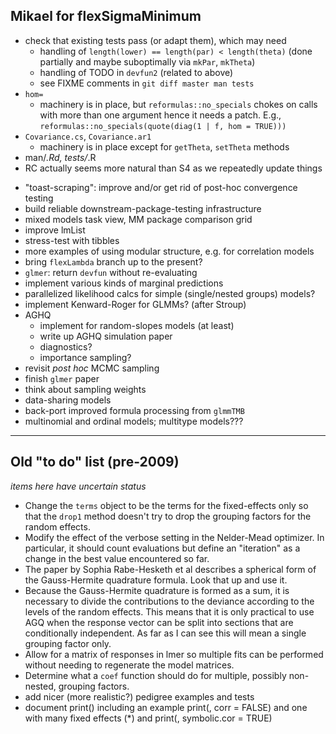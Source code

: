 ## Mikael for flexSigmaMinimum

* check that existing tests pass (or adapt them), which may need
  - handling of `length(lower) == length(par) < length(theta)`
    (done partially and maybe suboptimally via `mkPar`, `mkTheta`)
  - handling of TODO in `devfun2` (related to above)
  - see FIXME comments in `git diff master man tests`
* `hom=`
  - machinery is in place, but `reformulas::no_specials` chokes on calls
    with more than one argument hence it needs a patch.  E.g.,
	`reformulas::no_specials(quote(diag(1 | f, hom = TRUE)))`
* `Covariance.cs`, `Covariance.ar1`
  - machinery is in place except for `getTheta`, `setTheta` methods
* man/*.Rd, tests/*.R
* RC actually seems more natural than S4 as we repeatedly update things


- "toast-scraping": improve and/or get rid of post-hoc convergence testing
- build reliable downstream-package-testing infrastructure
- mixed models task view, MM package comparison grid
- improve lmList
- stress-test with tibbles
- more examples of using modular structure, e.g. for correlation models
- bring `flexLambda` branch up to the present?
- `glmer`: return `devfun` without re-evaluating
- implement various kinds of marginal predictions
- parallelized likelihood calcs for simple (single/nested groups) models?
- implement Kenward-Roger for GLMMs? (after Stroup)
- AGHQ
    - implement for random-slopes models (at least)
	- write up AGHQ simulation paper
	- diagnostics?
	- importance sampling?
- revisit *post hoc* MCMC sampling
- finish `glmer` paper
- think about sampling weights
- data-sharing models
- back-port improved formula processing from `glmmTMB`
- multinomial and ordinal models; multitype models???


-----
## Old "to do" list (pre-2009)

*items here have uncertain status*

- Change the `terms` object to be the terms for the fixed-effects only so
that the `drop1` method doesn't try to drop the grouping factors for the
random effects.
- Modify the effect of the verbose setting in the Nelder-Mead optimizer. In particular, it should count evaluations but define an "iteration" as a change in the best value encountered so far.
- The paper by Sophia Rabe-Hesketh et al describes a spherical form of the Gauss-Hermite quadrature formula.  Look that up and use it.
- Because the Gauss-Hermite quadrature is formed as a sum, it is necessary to divide the contributions to the deviance according to the levels of the random effects.  This means that it is only practical to use AGQ when the response vector can be split into sections that are conditionally independent. As far as I can see this will mean a single grouping factor only.
- Allow for a matrix of responses in lmer so multiple fits can be performed without needing to regenerate the model matrices.
- Determine what a `coef` function should do for multiple, possibly non-nested, grouping  factors.
- add nicer (more realistic?) pedigree examples and tests
- document print(<mer>) including an example  print(<lmer>, corr = FALSE) and one with many fixed effects (*) and print(<lmer>, symbolic.cor = TRUE)

